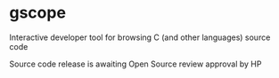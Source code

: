 # gscope
Interactive developer tool for browsing C (and other languages) source code

Source code release is awaiting Open Source review approval by HP 
